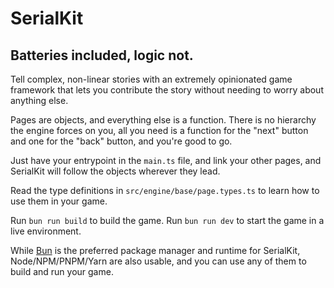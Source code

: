 # SerialKit

## Batteries included, logic not.

Tell complex, non-linear stories with an extremely opinionated game framework that lets you contribute the story without needing to worry about anything else.

Pages are objects, and everything else is a function. There is no hierarchy the engine forces on you, all you need is a function for the "next" button and one for the "back" button, and you're good to go.

Just have your entrypoint in the `main.ts` file, and link your other pages, and SerialKit will follow the objects wherever they lead.

Read the type definitions in `src/engine/base/page.types.ts` to learn how to use them in your game.

Run `bun run build` to build the game.
Run `bun run dev` to start the game in a live environment.

While [Bun](https://bun.sh) is the preferred package manager and runtime for SerialKit, Node/NPM/PNPM/Yarn are also usable, and you can use any of them to build and run your game.